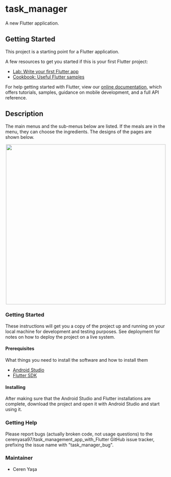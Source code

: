# task_manager

A new Flutter application.

## Getting Started

This project is a starting point for a Flutter application.

A few resources to get you started if this is your first Flutter project:

- [Lab: Write your first Flutter app](https://flutter.dev/docs/get-started/codelab)
- [Cookbook: Useful Flutter samples](https://flutter.dev/docs/cookbook)

For help getting started with Flutter, view our
[online documentation](https://flutter.dev/docs), which offers tutorials,
samples, guidance on mobile development, and a full API reference.

## Description
The main menus and the sub-menus below are listed. If the meals are in the menu, they can choose the ingredients. The designs of the pages are shown below.


<p align="center">
  <img src = "https://user-images.githubusercontent.com/59059790/119843042-da21e080-bf0f-11eb-8144-f22b0f306349.png" width = "500">
</p>

### Getting Started
These instructions will get you a copy of the project up and running on your local machine for development and testing purposes. See deployment for notes on how to deploy the project on a live system.

#### Prerequisites
What things you need to install the software and how to install them
* [Android Studio](https://developer.android.com/studio/install)
* [Flutter SDK](https://flutter.dev/docs/get-started/install)

#### Installing
After making sure that the Android Studio and Flutter installations are complete, download the project and open it with Android Studio and start using it.

### Getting Help
Please report bugs (actually broken code, not usage questions) to the cerenyasa97/task_management_app_with_Flutter GitHub issue tracker, prefixing the issue name with "task_manager_bug".

### Maintainer
* Ceren Yaşa 
